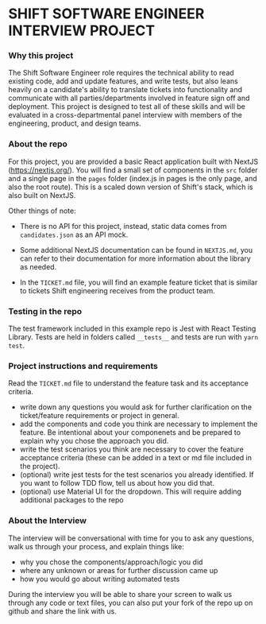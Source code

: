 # SHIFT SOFTWARE ENGINEER INTERVIEW PROJECT
### Why this project
The Shift Software Engineer role requires the technical ability to read existing code, add and update features, and write tests, but also leans heavily on a candidate's ability to translate tickets into functionality and communicate with all parties/departments involved in feature sign off and deployment. This project is designed to test all of these skills and will be evaluated in a cross-departmental panel interview with members of the engineering, product, and design teams.

### About the repo
For this project, you are provided a basic React application built with NextJS (https://nextjs.org/). You will find a small set of components in the `src` folder and a single page in the `pages` folder (index.js in pages is the only page, and also the root route). This is a scaled down version of Shift's stack, which is also built on NextJS.

Other things of note:
- There is no API for this project, instead, static data comes from `candidates.json` as an API mock.

- Some additional NextJS documentation can be found in `NEXTJS.md`, you can refer to their documentation for more information about the library as needed.

- In the `TICKET.md` file, you will find an example feature ticket that is similar to tickets Shift engineering receives from the product team. 

### Testing in the repo
The test framework included in this example repo is Jest with React Testing Library. Tests are held in folders called `__tests__` and tests are run with `yarn test`. 

### Project instructions and requirements

Read the `TICKET.md` file to understand the feature task and its acceptance criteria. 

- write down any questions you would ask for further clarification on the ticket/feature requirements or project in general.
- add the components and code you think are necessary to implement the feature. Be intentional about your componenets and be prepared to explain why you chose the approach you did.
- write the test scenarios you think are necessary to cover the feature acceptance criteria (these can be added in a text or md file included in the project).
- (optional) write jest tests for the test scenarios you already identified. If you want to follow TDD flow, tell us about how you did that.
- (optional) use Material UI for the dropdown. This will require adding additional packages to the repo


### About the Interview
The interview will be conversational with time for you to ask any questions, walk us through your process, and explain things like:
- why you chose the components/approach/logic you did
- where any unknown or areas for further discussion came up
- how you would go about writing automated tests

During the interview you will be able to share your screen to walk us through any code or text files, you can also put your fork of the repo up on github and share the link with us. 
